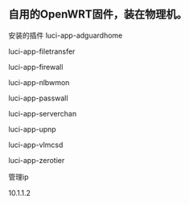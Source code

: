 
## 自用的OpenWRT固件，装在物理机。


安装的插件
luci-app-adguardhome

luci-app-filetransfer

luci-app-firewall

luci-app-nlbwmon

luci-app-passwall

luci-app-serverchan

luci-app-upnp

luci-app-vlmcsd

luci-app-zerotier

管理ip

10.1.1.2